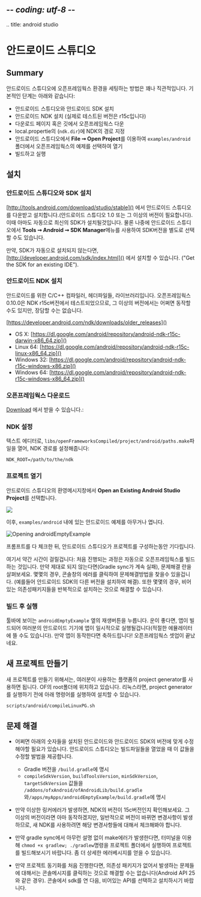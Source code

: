 ## -*- coding: utf-8 -*-
.. title: android studio

안드로이드 스튜디오
================

Summary
-------

안드로이드 스튜디오에 오픈프레임웍스 환경을 세팅하는 방법은 꽤나 직관적입니다. 기본적인 단계는 아래와 같습니다:

- 안드로이드 스튜디오와 안드로이드 SDK 설치
- 안드로이드 NDK 설치 (실제로 테스트된 버전은 r15c입니다)
- 다운로드 페이지 혹은 깃에서 오픈프레임웍스 다운
- local.propertie의 (`ndk.dir`)에 NDK의 경로 지정
- 안드로이드 스튜디오에서 **File ➞ Open Project**를 이용하여 `examples/android`폴더에서 오픈프레임웍스의 예제를 선택하여 열기
- 빌드하고 실행

설치
---

<h3>안드로이드 스튜디오와 SDK 설치</h3>

[http://tools.android.com/download/studio/stable]() 에서 안드로이드 스튜디오를 다운받고 설치합니다.(안드로이드 스튜디오 1.0 또는 그 이상의 버전이 필요합니다). 이때 아마도 자동으로 최신의 SDK가 설치될것입니다. 물론 나중에 안드로이드 스튜디오에서 **Tools ➞ Android ➞ SDK Manager**메뉴를 사용하여 SDK버전을 별도로 선택할 수도 있습니다.

만약, SDK가 자동으로 설치되지 않는다면,  [http://developer.android.com/sdk/index.html]() 에서 설치할 수 있습니다. ("Get the SDK for an existing IDE").

<h3>안드로이드 NDK 설치</h3>

안드로이드를 위한 C/C++ 컴파일러, 헤더파일들, 라이브러리입니다. 오픈프레임웍스 0.10.0은 NDK r15c버전에서 테스트되었으므로, 그 이상의 버전에서는 어쩌면 동작할 수도 있지만, 장담할 수는 없습니다.

[https://developer.android.com/ndk/downloads/older_releases]()

- OS X: [https://dl.google.com/android/repository/android-ndk-r15c-darwin-x86_64.zip]()
- Linux 64: [https://dl.google.com/android/repository/android-ndk-r15c-linux-x86_64.zip]()
- Windows 32: [https://dl.google.com/android/repository/android-ndk-r15c-windows-x86.zip]()
- Windows 64: [https://dl.google.com/android/repository/android-ndk-r15c-windows-x86_64.zip]()

<h3>오픈프레임웍스 다운로드</h3>

[Download](/download) 에서 받을 수 있습니다.:


<h3>NDK 설정</h3>

텍스트 에디터로, `libs/openFrameworksCompiled/project/android/paths.make`파일을 열어, NDK 경로를 설정해줍니다:

    NDK_ROOT=/path/to/the/ndk

<h3>프로젝트 열기</h3>

안드로이드 스튜디오의 환영메시지창에서 **Open an Existing Android Studio Project**를 선택합니다.

![](open-existing-project.png)

이후, `examples/android` 내에 있는 안드로이드 예제를 아무거나 엽니다.

![Opening androidEmptyExample](androidEmptyExample.png)

프롬프트를 다 체크한 뒤, 안드로이드 스튜디오가 프로젝트를 구성하는동안 기다립니다.

여기서 약간 시간이 걸릴겁니다: 처음 진행되는 과정은 자동으로 오픈프레임웍스를 빌드하는 것입니다. 만약 제대로 되지 않는다면(Gradle sync가 계속 실패), 문제해결 란을 살펴보세요. 몇몇의 경우, 콘솔창의 에러를 클릭하여 문제해결방법을 찾을수 있을겁니다. (예를들어 안드로이드 SDK의 다른 버전을 설치하여 해결). 또한 몇몇의 경우, 비어있는 의존성패키지들을 반복적으로 설치하는 것으로 해결할 수 있습니다.

<h3>빌드 후 실행</h3>

툴바에 보이는 `androidEmptyExample` 옆의 재생버튼을 누릅니다. 운이 좋다면, 앱이 빌드되어 여러분의 안드로이드 기기에 앱이 일시적으로 실행될겁니다(적절한 에뮬레이터에 뜰 수도 있습니다). 만약 앱이 동작한다면 축하드립니다! 오픈프레임웍스 셋업이 끝났네요.

새 프로젝트 만들기
--------------------

새 프로젝트를 만들기 위해서는, 여러분이 사용하는 플랫폼의 project generator를 사용하면 됩니다. OF의 root폴더에 위치하고 있습니다. 리눅스라면, project generator를 실행하기 전에 아래 명령어를 실행하여 설치할 수 있습니다.

```sh
scripts/android/compileLinuxPG.sh
```

문제 해결
--------------

- 어쩌면 아래의 숫자들을 설치된 안드로이드와 안드로이드 SDK의 버전에 맞게 수정해야할 필요가 있습니다. 안드로이드 스튜디오는 빌드파일들을 열었을 때 이 값들을 수정할 발법을 제공합니다.

    - Gradle 버전을 `/build.gradle`에 명시
    - `compileSdkVersion`, `buildToolsVersion`, `minSdkVersion`, `targetSdkVersion` 값들을 
     `/addons/ofxAndroid/ofAndroidLib/build.gradle` 와`/apps/myApps/androidEmptyExample/build.gradle`에 명시

- 만약 이상한 링커에러가 발생하면, NDK의 버전이 15c버전인지 확인해보세요. 그 이상의 버전이라면 아마 동작하겠지만, 일반적으로 버전이 바뀌면 변경사항이 발생하므로, 새 NDK를 사용하려면 해당 변경사항들에 대해서 체크해봐야 합니다.

- 만약 gradle sync에서 아무런 설명 없이 make에러가 발생한다면, 터미널을 이용해 `chmod +x gradlew; ./gradlew`명령을 프로젝트 폴더에서 실행하여 프로젝트를 빌드해보시기 바랍니다. 좀 더 상세한 에러베시지를 얻을 수 있습니다.

- 만약 프로젝트 동기화를 처음 진행한다면, 의존성 패키지가 없어서 발생하는 문제들에 대해서는 콘솔메시지를 클릭하는 것으로 해결할 수는 없습니다(Android API 25와 같은 경우). 콘솔에서 sdk를 연 다음, 비어있는 API를 선택하고 설치하시기 바랍니다.